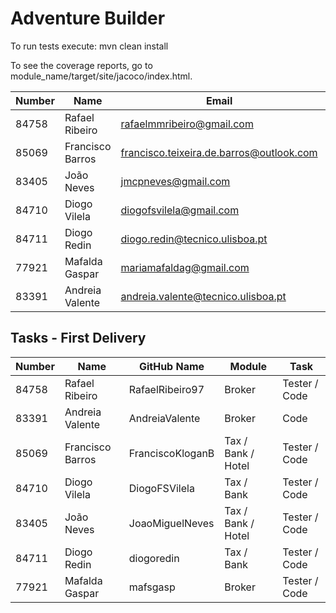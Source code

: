 # Adventure Builder

To run tests execute: mvn clean install

To see the coverage reports, go to module_name/target/site/jacoco/index.html.


|   Number   |          Name           |                 Email                    |   Name GitHUb   | Grupo |
| ---------- | ----------------------- | -----------------------------------------| ----------------| ----- |
| 84758      | Rafael Ribeiro          | rafaelmmribeiro@gmail.com                | RafaelRibeiro97 |   17  |
| 85069      | Francisco Barros        | francisco.teixeira.de.barros@outlook.com | FranciscoKloganB|   17  |
| 83405      | João Neves              | jmcpneves@gmail.com                      | JoaoMiguelNeves |   17  |
| 84710      | Diogo Vilela            | diogofsvilela@gmail.com                  | DiogoFSVilela   |   17  |
| 84711      | Diogo Redin             | diogo.redin@tecnico.ulisboa.pt           | diogoredin      |   17  |
| 77921      | Mafalda Gaspar          | mariamafaldag@gmail.com                  | mafsgasp        |   17  |
| 83391      | Andreia Valente         | andreia.valente@tecnico.ulisboa.pt       | AndreiaValente  |   17  |


## Tasks - First Delivery  

|   Number   |          Name           |   GitHub Name   |       Module     |     Task    |
| ---------- | ----------------------- | ----------------| ---------------- | ----------- |
| 84758      | Rafael Ribeiro          | RafaelRibeiro97 |       Broker     |Tester / Code|
| 83391      | Andreia Valente         | AndreiaValente  |       Broker     |     Code    |
| 85069      | Francisco Barros        | FranciscoKloganB|Tax / Bank / Hotel|Tester / Code|
| 84710      | Diogo Vilela            | DiogoFSVilela   |      Tax / Bank  |Tester / Code|
| 83405      | João Neves              | JoaoMiguelNeves |Tax / Bank / Hotel|Tester / Code|
| 84711      | Diogo Redin             | diogoredin      |      Tax / Bank  |Tester / Code|
| 77921      | Mafalda Gaspar          | mafsgasp        |       Broker     |Tester / Code|

